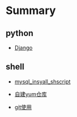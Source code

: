 # Summary

## python

* [Django](/python/Django/django.md)

## shell

* [mysql_insyall_shscript](/shell/mysql_insall_5.7x)
* [自建yum仓库](/shell/自建yum仓库.md)

* [git使用](/shell/github_key_login.md)

